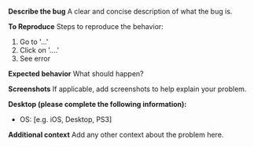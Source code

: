 **Describe the bug**
A clear and concise description of what the bug is.

**To Reproduce**
Steps to reproduce the behavior:
1. Go to '...'
2. Click on '....'
3. See error

**Expected behavior**
What should happen?

**Screenshots**
If applicable, add screenshots to help explain your problem.

**Desktop (please complete the following information):**
 - OS: [e.g. iOS, Desktop, PS3]
   
**Additional context**
Add any other context about the problem here.
